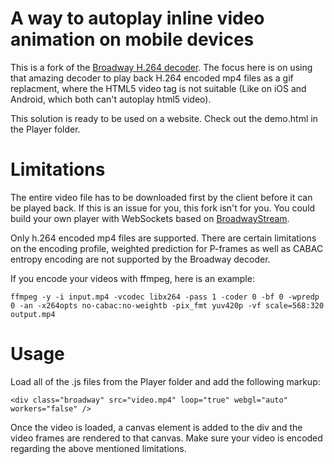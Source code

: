 A way to autoplay inline video animation on mobile devices
===========
This is a fork of the [Broadway H.264 decoder](https://github.com/mbebenita/Broadway).
The focus here is on using that amazing decoder to play back H.264 encoded mp4 files as a gif replacment, where the HTML5 video tag is not suitable (Like on iOS and Android, which both can't autoplay html5 video).

This solution is ready to be used on a website.
Check out the demo.html in the Player folder.

Limitations
===========
The entire video file has to be downloaded first by the client before it can be played back. If this is an issue for you, this fork isn't for you. You could build your own player with WebSockets based on [BroadwayStream](https://github.com/soliton4/BroadwayStream).

Only h.264 encoded mp4 files are supported. There are certain limitations on the encoding profile, weighted prediction for P-frames as well as CABAC entropy encoding are not supported by the Broadway decoder.

If you encode your videos with ffmpeg, here is an example:

    ffmpeg -y -i input.mp4 -vcodec libx264 -pass 1 -coder 0 -bf 0 -wpredp 0 -an -x264opts no-cabac:no-weightb -pix_fmt yuv420p -vf scale=568:320 output.mp4

Usage
===========
Load all of the .js files from the Player folder and add the following markup:

    <div class="broadway" src="video.mp4" loop="true" webgl="auto" workers="false" />

 Once the video is loaded, a canvas element is added to the div and the video frames are rendered to that canvas. Make sure your video is encoded regarding the above mentioned limitations.